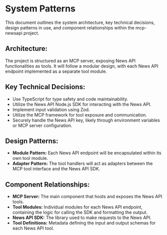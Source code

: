 # System Patterns

This document outlines the system architecture, key technical decisions, design patterns in use, and component relationships within the mcp-newsapi project.

## Architecture:
The project is structured as an MCP server, exposing News API functionalities as tools. It will follow a modular design, with each News API endpoint implemented as a separate tool module.

## Key Technical Decisions:
- Use TypeScript for type safety and code maintainability.
- Utilize the News API Node.js SDK for interacting with the News API.
- Implement input validation using Zod.
- Utilize the MCP framework for tool exposure and communication.
- Securely handle the News API key, likely through environment variables or MCP server configuration.

## Design Patterns:
- **Module Pattern:** Each News API endpoint will be encapsulated within its own tool module.
- **Adapter Pattern:** The tool handlers will act as adapters between the MCP tool interface and the News API SDK.

## Component Relationships:
- **MCP Server:** The main component that hosts and exposes the News API tools.
- **Tool Modules:** Individual modules for each News API endpoint, containing the logic for calling the SDK and formatting the output.
- **News API SDK:** The library used to make requests to the News API.
- **Tool Definitions:** Metadata defining the input and output schemas for each News API tool.

